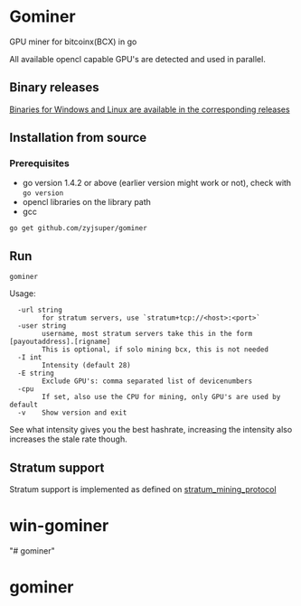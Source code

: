 # Gominer
GPU miner for bitcoinx(BCX) in go

All available opencl capable GPU's are detected and used in parallel.

## Binary releases

[Binaries for Windows and Linux are available in the corresponding releases](https://github.com/zyjsuper/gominer-releases/releases)


## Installation from source

### Prerequisites
* go version 1.4.2 or above (earlier version might work or not), check with `go version`
* opencl libraries on the library path
* gcc

```
go get github.com/zyjsuper/gominer
```

## Run
```
gominer
```

Usage:
```
  -url string
        for stratum servers, use `stratum+tcp://<host>:<port>`
  -user string
        username, most stratum servers take this in the form [payoutaddress].[rigname]
        This is optional, if solo mining bcx, this is not needed
  -I int
    	Intensity (default 28)
  -E string
        Exclude GPU's: comma separated list of devicenumbers
  -cpu
    	If set, also use the CPU for mining, only GPU's are used by default
  -v	Show version and exit
```

See what intensity gives you the best hashrate, increasing the intensity also increases the stale rate though.

## Stratum support

Stratum support is implemented as defined on [stratum_mining_protocol](https://en.bitcoin.it/wiki/Stratum_mining_protocol)
# win-gominer
"# gominer" 
# gominer
